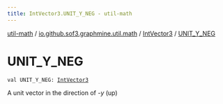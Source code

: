 ```yaml
---
title: IntVector3.UNIT_Y_NEG - util-math
---
```


[util-math](../../index.html) / [io.github.sof3.graphmine.util.math](../index.html) / [IntVector3](index.html) / [UNIT_Y_NEG](./-u-n-i-t_-y_-n-e-g.html)

# UNIT_Y_NEG

`val UNIT_Y_NEG: `[`IntVector3`](index.html)

A unit vector in the direction of *-y* (up)

